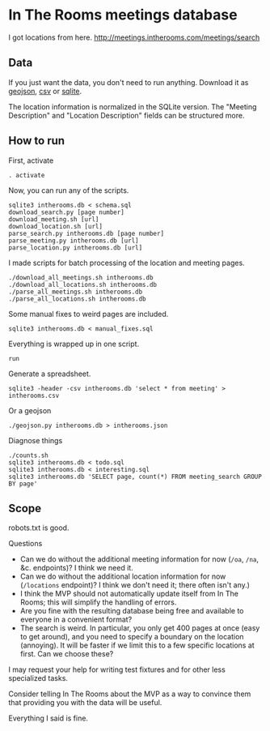 In The Rooms meetings database
===

I got locations from here.
http://meetings.intherooms.com/meetings/search

## Data
If you just want the data, you don't need to run anything. Download it as
[geojson](http://chainsaw.thomaslevine.com/intherooms.json),
[csv](http://chainsaw.thomaslevine.com/intherooms.csv) or
[sqlite](http://chainsaw.thomaslevine.com/intherooms.db).

The location information is normalized in the SQLite version. The "Meeting
Description" and "Location Description" fields can be structured more.

## How to run

First, activate

    . activate

Now, you can run any of the scripts.

    sqlite3 intherooms.db < schema.sql
    download_search.py [page number]
    download_meeting.sh [url]
    download_location.sh [url]
    parse_search.py intherooms.db [page number]
    parse_meeting.py intherooms.db [url]
    parse_location.py intherooms.db [url]

I made scripts for batch processing of the location and meeting pages.

    ./download_all_meetings.sh intherooms.db
    ./download_all_locations.sh intherooms.db
    ./parse_all_meetings.sh intherooms.db
    ./parse_all_locations.sh intherooms.db

Some manual fixes to weird pages are included.

    sqlite3 intherooms.db < manual_fixes.sql

Everything is wrapped up in one script.

    run

Generate a spreadsheet.

    sqlite3 -header -csv intherooms.db 'select * from meeting' > intherooms.csv

Or a geojson

    ./geojson.py intherooms.db > intherooms.json

Diagnose things

    ./counts.sh
    sqlite3 intherooms.db < todo.sql
    sqlite3 intherooms.db < interesting.sql
    sqlite3 intherooms.db 'SELECT page, count(*) FROM meeting_search GROUP BY page'

## Scope
robots.txt is good.

Questions
* Can we do without the additional meeting information for now
    (`/oa`, `/na`, &c. endpoints)? I think we need it.
* Can we do without the additional location information for now (`/locations`
    endpoint)? I think we don't need it; there often isn't any.)
* I think the MVP should not automatically update itself from In The Rooms;
    this will simplify the handling of errors.
* Are you fine with the resulting database being free and available to everyone
    in a convenient format?
* The search is weird. In particular, you only get 400 pages at once (easy to
    get around), and you need to specify a boundary on the location (annoying).
    It will be faster if we limit this to a few specific locations at first.
    Can we choose these?

I may request your help for writing test fixtures and for other less
specialized tasks.

Consider telling In The Rooms about the MVP as a way to convince them that
providing you with the data will be useful.


Everything I said is fine.
